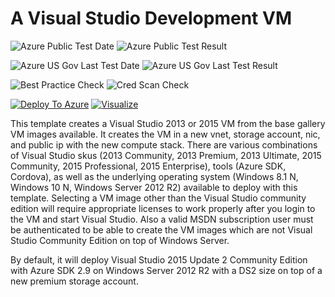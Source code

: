 # A Visual Studio Development VM

![Azure Public Test Date](https://azurequickstartsservice.blob.core.windows.net/badges/visual-studio-dev-vm/PublicLastTestDate.svg)
![Azure Public Test Result](https://azurequickstartsservice.blob.core.windows.net/badges/visual-studio-dev-vm/PublicDeployment.svg)

![Azure US Gov Last Test Date](https://azurequickstartsservice.blob.core.windows.net/badges/visual-studio-dev-vm/FairfaxLastTestDate.svg)
![Azure US Gov Last Test Result](https://azurequickstartsservice.blob.core.windows.net/badges/visual-studio-dev-vm/FairfaxDeployment.svg)

![Best Practice Check](https://azurequickstartsservice.blob.core.windows.net/badges/visual-studio-dev-vm/BestPracticeResult.svg)
![Cred Scan Check](https://azurequickstartsservice.blob.core.windows.net/badges/visual-studio-dev-vm/CredScanResult.svg)

[![Deploy To Azure](https://raw.githubusercontent.com/fathym-it/azure-quickstart-templates/master/1-CONTRIBUTION-GUIDE/images/deploytoazure.svg?sanitize=true)](https://portal.azure.com/#create/Microsoft.Template/uri/https%3A%2F%2Fraw.githubusercontent.com%2Ffathym-it%2Fazure-quickstart-templates%2Fmaster%2Fvisual-studio-dev-vm%2Fazuredeploy.json)  [![Visualize](https://raw.githubusercontent.com/fathym-it/azure-quickstart-templates/master/1-CONTRIBUTION-GUIDE/images/visualizebutton.svg?sanitize=true)](http://armviz.io/#/?load=https%3A%2F%2Fraw.githubusercontent.com%2Ffathym-it%2Fazure-quickstart-templates%2Fmaster%2Fvisual-studio-dev-vm%2Fazuredeploy.json)

This template creates a Visual Studio 2013 or 2015 VM from the base gallery VM images available.  It creates the VM in a new vnet, storage account, nic, and public ip with the new compute stack. There are various combinations of Visual Studio skus (2013 Community, 2013 Premium, 2013 Ultimate, 2015 Community, 2015 Professional, 2015 Enterprise), tools (Azure SDK, Cordova), as well as the underlying operating system (Windows 8.1 N, Windows 10 N, Windows Server 2012 R2) available to deploy with this template.  Selecting a VM image other than the Visual Studio community edition will require appropriate licenses to work properly after you login to the VM and start Visual Studio. Also a valid MSDN subscription user must be authenticated to be able to create the VM images which are not Visual Studio Community Edition on top of Windows Server.

By default, it will deploy Visual Studio 2015 Update 2 Community Edition with Azure SDK 2.9 on Windows Server 2012 R2 with a DS2 size on top of a new premium storage account.



